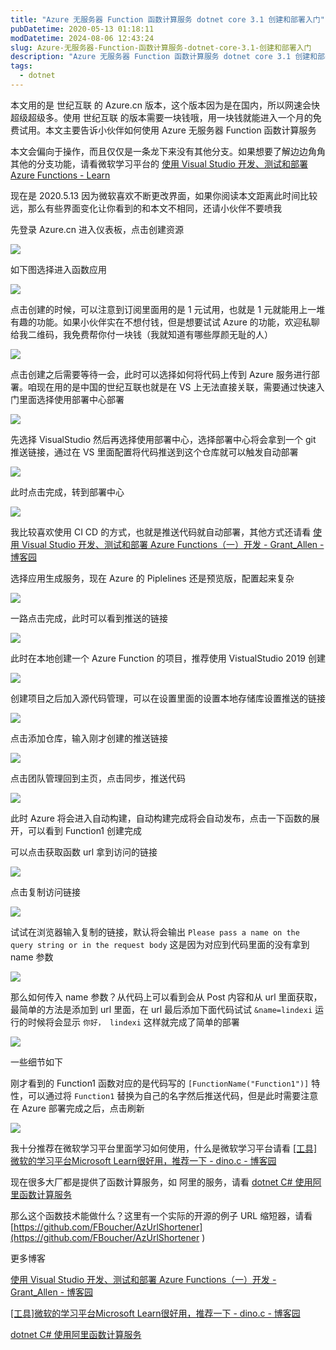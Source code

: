 ```yaml
---
title: "Azure 无服务器 Function 函数计算服务 dotnet core 3.1 创建和部署入门"
pubDatetime: 2020-05-13 01:18:11
modDatetime: 2024-08-06 12:43:24
slug: Azure-无服务器-Function-函数计算服务-dotnet-core-3.1-创建和部署入门
description: "Azure 无服务器 Function 函数计算服务 dotnet core 3.1 创建和部署入门"
tags:
  - dotnet
---
```





本文用的是 世纪互联 的 Azure.cn 版本，这个版本因为是在国内，所以网速会快超级超级多。使用 世纪互联 的版本需要一块钱哦，用一块钱就能进入一个月的免费试用。本文主要告诉小伙伴如何使用 Azure 无服务器 Function 函数计算服务

<!--more-->


<!-- CreateTime:5/13/2020 9:18:11 AM -->



本文会偏向于操作，而且仅仅是一条龙下来没有其他分支。如果想要了解边边角角其他的分支功能，请看微软学习平台的 [使用 Visual Studio 开发、测试和部署 Azure Functions - Learn](https://docs.microsoft.com/zh-cn/learn/modules/develop-test-deploy-azure-functions-with-visual-studio/ )

现在是 2020.5.13 因为微软喜欢不断更改界面，如果你阅读本文距离此时间比较远，那么有些界面变化让你看到的和本文不相同，还请小伙伴不要喷我

先登录 Azure.cn 进入仪表板，点击创建资源

<!-- ![](images/img-Azure 无服务器 Function 函数计算服务 dotnet core 3.1 创建和部署入门0.png) -->

![](images/img-lindexi%2F2020513924362886.jpg)

如下图选择进入函数应用

<!-- ![](images/img-Azure 无服务器 Function 函数计算服务 dotnet core 3.1 创建和部署入门1.png) -->

![](images/img-lindexi%2F202051392555629.jpg)

点击创建的时候，可以注意到订阅里面用的是 1 元试用，也就是 1 元就能用上一堆有趣的功能。如果小伙伴实在不想付钱，但是想要试试 Azure 的功能，欢迎私聊给我二维码，我免费帮你付一块钱（我就知道有哪些厚颜无耻的人）

<!-- ![](images/img-Azure 无服务器 Function 函数计算服务 dotnet core 3.1 创建和部署入门2.png) -->

![](images/img-lindexi%2F2020513926484075.jpg)

点击创建之后需要等待一会，此时可以选择如何将代码上传到 Azure 服务进行部署。咱现在用的是中国的世纪互联也就是在 VS 上无法直接关联，需要通过快速入门里面选择使用部署中心部署

<!-- ![](images/img-Azure 无服务器 Function 函数计算服务 dotnet core 3.1 创建和部署入门3.png) -->

![](images/img-lindexi%2F202051393652453.jpg)

先选择 VisualStudio 然后再选择使用部署中心，选择部署中心将会拿到一个 git 推送链接，通过在 VS 里面配置将代码推送到这个仓库就可以触发自动部署

<!-- ![](images/img-Azure 无服务器 Function 函数计算服务 dotnet core 3.1 创建和部署入门4.png) -->

![](images/img-lindexi%2F2020513937114457.jpg)

此时点击完成，转到部署中心

<!-- ![](images/img-Azure 无服务器 Function 函数计算服务 dotnet core 3.1 创建和部署入门5.png) -->

![](images/img-lindexi%2F2020513942291266.jpg)

我比较喜欢使用 CI CD 的方式，也就是推送代码就自动部署，其他方式还请看 [使用 Visual Studio 开发、测试和部署 Azure Functions（一）开发 - Grant_Allen - 博客园](https://www.cnblogs.com/AllenMaster/p/12633088.html )

选择应用生成服务，现在 Azure 的 Piplelines 还是预览版，配置起来复杂

<!-- ![](images/img-Azure 无服务器 Function 函数计算服务 dotnet core 3.1 创建和部署入门7.png) -->

![](images/img-lindexi%2F202051394520248.jpg)

一路点击完成，此时可以看到推送的链接

<!-- ![](images/img-Azure 无服务器 Function 函数计算服务 dotnet core 3.1 创建和部署入门8.png) -->

![](images/img-lindexi%2F20205139461122.jpg)

此时在本地创建一个 Azure Function 的项目，推荐使用 VistualStudio 2019 创建

<!-- ![](images/img-Azure 无服务器 Function 函数计算服务 dotnet core 3.1 创建和部署入门11-modify-490604fb570b414d30c20e7310131e76.png) -->

![](images/img-lindexi%2F2020513949307147.jpg)

创建项目之后加入源代码管理，可以在设置里面的设置本地存储库设置推送的链接

<!-- ![](images/img-Azure 无服务器 Function 函数计算服务 dotnet core 3.1 创建和部署入门6.png) -->

![](images/img-lindexi%2F2020513944353712.jpg)

点击添加仓库，输入刚才创建的推送链接

<!-- ![](images/img-Azure 无服务器 Function 函数计算服务 dotnet core 3.1 创建和部署入门9.png) -->

![](images/img-lindexi%2F202051394763137.jpg)

点击团队管理回到主页，点击同步，推送代码

<!-- ![](images/img-Azure 无服务器 Function 函数计算服务 dotnet core 3.1 创建和部署入门10-modify-a5a26a13bd51d20e14555686353a5b67.png) -->

![](images/img-lindexi%2F202051394747519.jpg)

此时 Azure 将会进入自动构建，自动构建完成将会自动发布，点击一下函数的展开，可以看到 Function1 创建完成

可以点击获取函数 url 拿到访问的链接

<!-- ![](images/img-Azure 无服务器 Function 函数计算服务 dotnet core 3.1 创建和部署入门12-modify-8a7296853e5073618bffdc400641743e.png) -->

![](images/img-lindexi%2F202051395055548.jpg)

点击复制访问链接

<!-- ![](images/img-Azure 无服务器 Function 函数计算服务 dotnet core 3.1 创建和部署入门13-modify-4f874bed46856cdb19ed67abf1bca11d.png) -->

![](images/img-lindexi%2F202051395027321.jpg)

试试在浏览器输入复制的链接，默认将会输出 `Please pass a name on the query string or in the request body` 这是因为对应到代码里面的没有拿到 name 参数

<!-- ![](images/img-Azure 无服务器 Function 函数计算服务 dotnet core 3.1 创建和部署入门14-modify-57e3457d03ed37c7f6340677c904f4ca.png) -->

![](images/img-lindexi%2F202051395144595.jpg)

那么如何传入 name 参数？从代码上可以看到会从 Post 内容和从 url 里面获取，最简单的方法是添加到 url 里面，在 url 最后添加下面代码试试 `&name=lindexi` 运行的时候将会显示 `你好， lindexi` 这样就完成了简单的部署

<!-- ![](images/img-Azure 无服务器 Function 函数计算服务 dotnet core 3.1 创建和部署入门15-modify-9d7bcc4065ae98d1d5777582b5975883.png) -->

![](images/img-lindexi%2F202051395253584.jpg)

一些细节如下

刚才看到的 Function1 函数对应的是代码写的 `[FunctionName("Function1")]` 特性，可以通过将 `Function1` 替换为自己的名字然后推送代码，但是此时需要注意在 Azure 部署完成之后，点击刷新

<!-- ![](images/img-Azure 无服务器 Function 函数计算服务 dotnet core 3.1 创建和部署入门16-modify-eacf933c39349511edfb17e7c3b3c45e.png) -->

![](images/img-lindexi%2F202051395634912.jpg)

我十分推荐在微软学习平台里面学习如何使用，什么是微软学习平台请看 [[工具]微软的学习平台Microsoft Learn很好用，推荐一下 - dino.c - 博客园](https://www.cnblogs.com/dino623/p/get_started_using_Microsoft_Learn.html )

现在很多大厂都是提供了函数计算服务，如 阿里的服务，请看 [dotnet C# 使用阿里函数计算服务](https://blog.lindexi.com/post/dotnet-C-%E4%BD%BF%E7%94%A8%E9%98%BF%E9%87%8C%E5%87%BD%E6%95%B0%E8%AE%A1%E7%AE%97%E6%9C%8D%E5%8A%A1.html )

那么这个函数技术能做什么？这里有一个实际的开源的例子 URL 缩短器，请看 [https://github.com/FBoucher/AzUrlShortener](https://github.com/FBoucher/AzUrlShortener )

更多博客

[使用 Visual Studio 开发、测试和部署 Azure Functions（一）开发 - Grant_Allen - 博客园](https://www.cnblogs.com/AllenMaster/p/12633088.html )

[[工具]微软的学习平台Microsoft Learn很好用，推荐一下 - dino.c - 博客园](https://www.cnblogs.com/dino623/p/get_started_using_Microsoft_Learn.html )

[dotnet C# 使用阿里函数计算服务](https://blog.lindexi.com/post/dotnet-C-%E4%BD%BF%E7%94%A8%E9%98%BF%E9%87%8C%E5%87%BD%E6%95%B0%E8%AE%A1%E7%AE%97%E6%9C%8D%E5%8A%A1.html )

